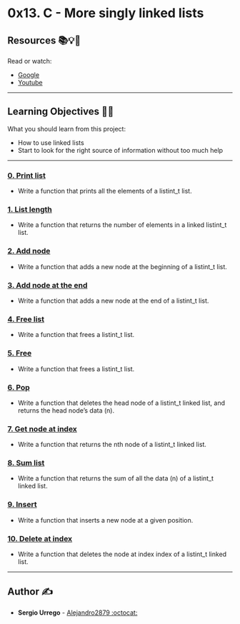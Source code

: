 # 0x13. C - More singly linked lists

## Resources :books::bulb::rocket:
Read or watch:
* [Google](https://intranet.hbtn.io/rltoken/VxmJXbHtjDMJAKj7dU-6sg)
* [Youtube](https://intranet.hbtn.io/rltoken/PqebvZ1ey95sB8eDiYl8_A)

---
## Learning Objectives :man_technologist:
What you should learn from this project:

* How to use linked lists
* Start to look for the right source of information without too much help

---

### [0. Print list](./0-print_listint.c)
* Write a function that prints all the elements of a listint_t list.


### [1. List length](./1-listint_len.c)
* Write a function that returns the number of elements in a linked listint_t list.


### [2. Add node](./2-add_nodeint.c)
* Write a function that adds a new node at the beginning of a listint_t list.


### [3. Add node at the end](./3-add_nodeint_end.c)
* Write a function that adds a new node at the end of a listint_t list.


### [4. Free list](./4-free_listint.c)
* Write a function that frees a listint_t list.


### [5. Free](./5-free_listint2.c)
* Write a function that frees a listint_t list.


### [6. Pop](./6-pop_listint.c)
* Write a function that deletes the head node of a listint_t linked list, and returns the head node’s data (n).


### [7. Get node at index](./7-get_nodeint.c)
* Write a function that returns the nth node of a listint_t linked list.


### [8. Sum list](./8-sum_listint.c)
* Write a function that returns the sum of all the data (n) of a listint_t linked list.


### [9. Insert](./9-insert_nodeint.c)
* Write a function that inserts a new node at a given position.


### [10. Delete at index](./10-delete_nodeint.c)
* Write a function that deletes the node at index index of a listint_t linked list.

---

## Author :writing_hand:
* **Sergio Urrego** - [Alejandro2879 :octocat:](https://github.com/Alejandro2879)